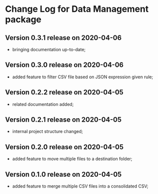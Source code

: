 # Change Log for Data Management package


## Version 0.3.1 release on 2020-04-06
- bringing documentation up-to-date;

## Version 0.3.0 release on 2020-04-06
- added feature to filter CSV file based on JSON expression given rule;

## Version 0.2.2 release on 2020-04-05
- related documentation added;

## Version 0.2.1 release on 2020-04-05
- internal project structure changed;

## Version 0.2.0 release on 2020-04-05
- added feature to move multiple files to a destination folder;

## Version 0.1.0 release on 2020-04-05
- added feature to merge multiple CSV files into a consolidated CSV;

